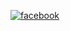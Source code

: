 [![facebook](https://imagepng.org/wp-content/uploads/2017/09/facebook-icone-icon.png)](https://www.facebook.com/CassioKennedyY)
